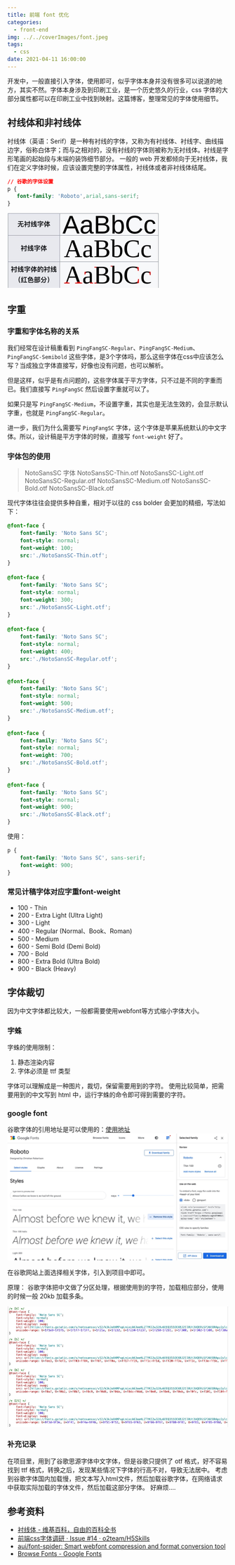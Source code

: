 ```yaml
---
title: 前端 font 优化
categories:
  - front-end
img: ../../coverImages/font.jpeg
tags:
  - css
date: 2021-04-11 16:00:00
---
```


开发中，一般直接引入字体，使用即可，似乎字体本身并没有很多可以说道的地方，其实不然。字体本身涉及到印刷工业，是一个历史悠久的行业，css 字体的大部分属性都可以在印刷工业中找到映射。这篇博客，整理常见的字体使用细节。

## 衬线体和非衬线体
衬线体（英语：Serif）是一种有衬线的字体，又称为有衬线体、衬线字、曲线描边字，俗称白体字；而与之相对的，没有衬线的字体则被称为无衬线体。衬线是字形笔画的起始段与末端的装饰细节部分。
一般的 web 开发都倾向于无衬线体，我们在定义字体时候，应该设置完整的字体属性，衬线体或者非衬线体结尾。

```css
// 谷歌的字体设置
p {
   font-family: 'Roboto',arial,sans-serif;
}
```

![](/images/16181269068142.jpg)

## 字重
### 字重和字体名称的关系
我们经常在设计稿重看到 `PingFangSC-Regular`、`PingFangSC-Medium`、`PingFangSC-Semibold` 这些字体，是3个字体吗，那么这些字体在css中应该怎么写？当成独立字体直接写，好像也没有问题，也可以解析。

但是这样，似乎是有点问题的，这些字体属于平方字体，只不过是不同的字重而已。我们直接写 `PingFangSC` 然后设置字重就可以了。

如果只是写 `PingFangSC-Medium`，不设置字重，其实也是无法生效的，会显示默认字重，也就是 `PingFangSC-Regular`。

进一步，我们为什么需要写 `PingFangSC` 字体，这个字体是苹果系统默认的中文字体。所以，设计稿是平方字体的时候，直接写 `font-weight` 好了。

### 字体包的使用

> NotoSansSC 字体
> NotoSansSC-Thin.otf
> NotoSansSC-Light.otf
> NotoSansSC-Regular.otf
> NotoSansSC-Medium.otf
> NotoSansSC-Bold.otf
> NotoSansSC-Black.otf

现代字体往往会提供多种自重，相对于以往的 css bolder 会更加的精细，写法如下：

```css
@font-face {
    font-family: 'Noto Sans SC';
    font-style: normal;
    font-weight: 100;
    src:'./NotoSansSC-Thin.otf';
}

@font-face {
    font-family: 'Noto Sans SC';
    font-style: normal;
    font-weight: 300;
    src:'./NotoSansSC-Light.otf';
}

@font-face {
    font-family: 'Noto Sans SC';
    font-style: normal;
    font-weight: 400;
    src:'./NotoSansSC-Regular.otf';
}

@font-face {
    font-family: 'Noto Sans SC';
    font-style: normal;
    font-weight: 500;
    src:'./NotoSansSC-Medium.otf';
}

@font-face {
    font-family: 'Noto Sans SC';
    font-style: normal;
    font-weight: 700;
    src:'./NotoSansSC-Bold.otf';
}

@font-face {
    font-family: 'Noto Sans SC';
    font-style: normal;
    font-weight: 900;
    src:'./NotoSansSC-Black.otf';
}
```

使用：

```css
p {
    font-family: 'Noto Sans SC', sans-serif;
    font-weight: 900;
}
```

### 常见计稿字体对应字重font-weight

* 100 - Thin
* 200 - Extra Light (Ultra Light)
* 300 - Light
* 400 - Regular (Normal、Book、Roman)
* 500 - Medium
* 600 - Semi Bold (Demi Bold)
* 700 - Bold
* 800 - Extra Bold (Ultra Bold)
* 900 - Black (Heavy)

## 字体裁切
因为中文字体都比较大，一般都需要使用webfont等方式缩小字体大小。

### 字蛛
字蛛的使用限制：
1. 静态渲染内容
2. 字体必须是 ttf 类型

字体可以理解成是一种图片，裁切，保留需要用到的字符。
使用比较简单，把需要用到的中文写到 html 中，运行字蛛的命令即可得到需要的字符。

### google font
谷歌字体的引用地址是可以使用的：[使用地址](https://fonts.gstatic.com/)
![](/images/16181293778639.jpg)

在谷歌网站上面选择相关字体，引入到项目中即可。

原理：
谷歌字体把中文做了分区处理，根据使用到的字符，加载相应部分，使用的时候一般 20kb 加载多条。

![字体分区](/images/16181294659403.jpg)

### 补充记录
在项目里，用到了谷歌思源字体中文字体，但是谷歌只提供了 otf 格式，好不容易找到 ttf 格式，转换之后，发现某些情况下字体的行高不对，导致无法居中。
考虑到谷歌字体国内加载慢，把文本写入html文件，然后加载谷歌字体，在网络请求中获取实际加载的字体文件，然后加载这部分字体。
好麻烦....

## 参考资料
* [衬线体 - 维基百科，自由的百科全书](https://zh.wikipedia.org/wiki/%E8%A1%AC%E7%BA%BF%E4%BD%93)
* [前端css字体调研 · Issue #14 · o2team/H5Skills](https://github.com/o2team/H5Skills/issues/14)
* [aui/font-spider: Smart webfont compression and format conversion tool](https://github.com/aui/font-spider)
* [Browse Fonts - Google Fonts](https://fonts.google.com/)

